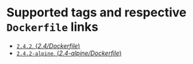 # Supported tags and respective `Dockerfile` links

- [`2.4.2`, (*2.4/Dockerfile*)](https://github.com/outstand/docker-ruby-base/blob/master/2.4/Dockerfile)
- [`2.4.2-alpine`, (*2.4-alpine/Dockerfile*)](https://github.com/outstand/docker-ruby-base/blob/master/2.4-alpine/Dockerfile)
